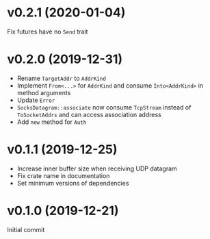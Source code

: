 # v0.2.1 (2020-01-04)
Fix futures have no `Send` trait

# v0.2.0 (2019-12-31)
* Rename `TargetAddr` to `AddrKind`
* Implement `From<...>` for `AddrKind` and consume `Into<AddrKind>` in method arguments
* Update `Error`
* `SocksDatagram::associate` now consume `TcpStream` instead of `ToSocketAddrs` and can access association address
* Add `new` method for `Auth`

# v0.1.1 (2019-12-25)
* Increase inner buffer size when receiving UDP datagram
* Fix crate name in documentation
* Set minimum versions of dependencies

# v0.1.0 (2019-12-21)
Initial commit
